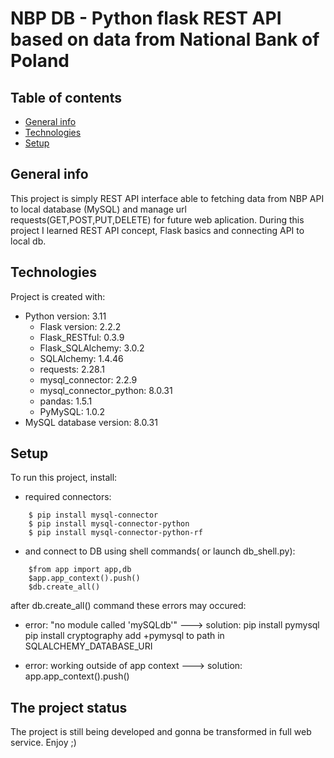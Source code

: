 # NBP DB - Python flask REST API based on data from National Bank of Poland

## Table of contents
* [General info](#general-info)
* [Technologies](#technologies)
* [Setup](#setup)

## General info

This project is simply REST API interface able to fetching data from NBP API to local database (MySQL) and manage url requests(GET,POST,PUT,DELETE) for future web aplication. During this project I learned REST API concept, Flask basics and connecting API to local db.
	
## Technologies
Project is created with:
* Python version: 3.11
    * Flask version: 2.2.2
    * Flask_RESTful: 0.3.9
    * Flask_SQLAlchemy: 3.0.2
    * SQLAlchemy: 1.4.46
    * requests: 2.28.1
    * mysql_connector: 2.2.9
    * mysql_connector_python: 8.0.31
    * pandas: 1.5.1
    * PyMySQL: 1.0.2
* MySQL database version: 8.0.31

## Setup
To run this project, install:
* required connectors:
```
    $ pip install mysql-connector
    $ pip install mysql-connector-python
    $ pip install mysql-connector-python-rf
```

* and connect to DB using shell commands( or launch db_shell.py):
```
    $from app import app,db
    $app.app_context().push()
    $db.create_all()
```
after db.create_all() command these errors may occured:
- error: "no module called 'mySQLdb'" ---> solution: 
    pip install pymysql
    pip install cryptography
    add +pymysql to path in SQLALCHEMY_DATABASE_URI

- error: working outside of app context ---> solution:
    app.app_context().push() 

## The project status
The project is still being developed and gonna be transformed in full web service. Enjoy ;)

